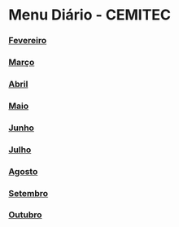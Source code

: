 # Menu Diário - CEMITEC

### [Fevereiro](./fevereiro.md)

### [Março](./marco.md)

### [Abril](./abril.md)

### [Maio](./maio.md)

### [Junho](./junho.md)

### [Julho](./julho.md)

### [Agosto](./agosto.md)

### [Setembro](./setembro.md)

### [Outubro](./outubro.md)
